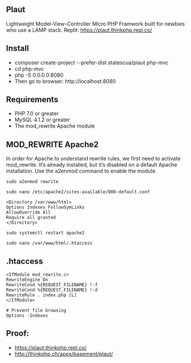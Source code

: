 ## Plaut

Lightweight Model-View-Controller Micro PHP Framwork built for newbies who use a LAMP stack. Replit: https://plaut.thinkphp.repl.co/

## Install

* composer create-project --prefer-dist statescua/plaut php-mvc
* cd php-mvc
* php -S 0.0.0.0:8080
* Then go to browser: http://localhost:8080

## Requirements

* PHP 7.0 or greater
* MySQL 4.1.2 or greater
* The mod_rewrite Apache module

## MOD_REWRITE Apache2

In order for Apache to understand rewrite rules, we first need to activate mod_rewrite. It’s already installed, but it’s disabled on a default Apache installation. Use the a2enmod command to enable the module.

```
sudo a2enmod rewrite
```

```
sudo nano /etc/apache2/sites-available/000-default.conf
```

```
<Directory /var/www/html>
Options Indexes FollowSymLinks
AllowOverride All
Require all granted
</Directory>
```

```
sudo systemctl restart apache2
```

```
sudo nano /var/www/html/.htaccess
```

## .htaccess
```
<IfModule mod_rewrite.c>
RewriteEngine On
RewriteCond %{REQUEST_FILENAME} !-f
RewriteCond %{REQUEST_FILENAME} !-d
RewriteRule . index.php [L]
</IfModule>

# Prevent file browsing
Options -Indexes
```

## Proof:

* https://plaut.thinkphp.repl.co/
* http://thinkphp.ch/apps/basement/plaut/
